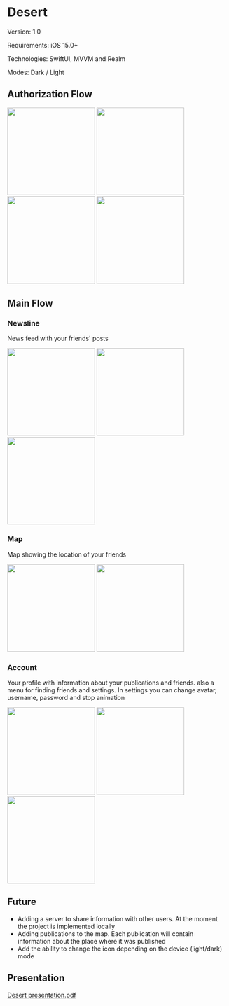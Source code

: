 # Desert
Version: 1.0

Requirements: iOS 15.0+

Technologies: SwiftUI, MVVM and Realm

Modes: Dark / Light

## Authorization Flow
<img src="https://user-images.githubusercontent.com/82845071/159671934-1b811a95-cdfb-4a3b-85b6-5f2e1ed41fa7.png" width=200> <img src="https://user-images.githubusercontent.com/82845071/159671880-e845ad3b-8c11-4557-ba84-9587f930369b.png" width=200> <img src="https://user-images.githubusercontent.com/82845071/159672048-487a1d8e-a733-4679-84fb-69abf9ef0956.png" width=200> <img src="https://user-images.githubusercontent.com/82845071/159682642-3f004bf8-8ff3-47f1-9a2b-e0c941c83da8.png" width=200>

## Main Flow
### Newsline
News feed with your friends' posts

<img src="https://user-images.githubusercontent.com/82845071/159673211-302c8951-9fa6-4f0e-b58c-c20dd679c629.png" width=200> <img src="https://user-images.githubusercontent.com/82845071/159673345-dee86258-37fb-4e9a-815c-6b1dfc481f8e.png" width=200> <img src="https://user-images.githubusercontent.com/82845071/159676987-7c2ee0e7-5aaf-44b4-908b-3022423b469d.png" width=200>

### Map
Map showing the location of your friends

<img src="https://user-images.githubusercontent.com/82845071/159673227-a35d541c-8508-4d3a-a7c8-ffca32ea66dd.png" width=200> <img src="https://user-images.githubusercontent.com/82845071/159676994-20d9e9d3-f2bd-4d33-9e06-d49b50642ba4.png" width=200>

### Account
Your profile with information about your publications and friends. also a menu for finding friends and settings. In settings you can change avatar, username, password and stop animation

<img src="https://user-images.githubusercontent.com/82845071/159673288-a412df60-84c4-45c8-a849-4efa16861968.png" width=200> <img src="https://user-images.githubusercontent.com/82845071/159676979-6409b928-ba5e-445b-b2d9-64e2950ab199.png" width=200> <img src="https://user-images.githubusercontent.com/82845071/159677007-a4110c55-2490-4361-b6f3-24bd0fcff888.png" width=200>

## Future
- Adding a server to share information with other users. At the moment the project is implemented locally
- Adding publications to the map. Each publication will contain information about the place where it was published
- Add the ability to change the icon depending on the device (light/dark) mode

## Presentation
[Desert presentation.pdf](https://github.com/artemiykutasevich/Desert/files/8331980/Desert.presentation.pdf)
